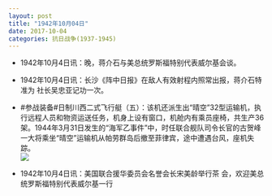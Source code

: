 ```yaml
---
layout: post
title: "1942年10月04日"
date: 2017-10-04
categories: 抗日战争(1937-1945)
---
```


<meta name="referrer" content="no-referrer" />

- 1942年10月4日讯：晚，蒋介石与美总统罗斯福特别代表威尔基会谈。 

- 1942年10月4日讯：长沙《阵中日报》在敌人有效射程内照常出报，蒋介石特准为 社长吴忠亚记功一次。 

- #参战装备#日制川西二式飞行艇（五）：该机还派生出“晴空”32型运输机，执行远程人员和物资运送任务，机身上设有窗口，机舱内有乘员座椅，共生产36架。1944年3月31日发生的“海军乙事件”中，时任联合舰队司令长官的古贺峰一大将乘坐“晴空”运输机从帕劳群岛后撤至菲律宾，途中遭遇台风，座机失踪。 <br/><img src="https://wx1.sinaimg.cn/large/aca367d8ly1fk5zfnpc1aj208908b3zg.jpg" />

- 1942年10月4日讯：美国联合援华委员会名誉会长宋美龄举行茶 会，欢迎美总统罗斯福特别代表威尔基一行 


